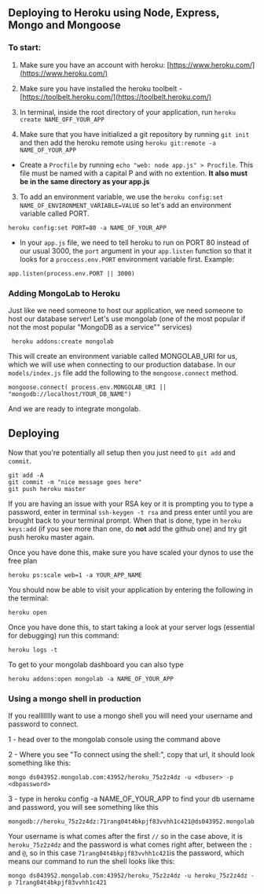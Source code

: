## Deploying to Heroku using Node, Express, Mongo and Mongoose

### To start:

1. Make sure you have an account with heroku: [https://www.heroku.com/](https://www.heroku.com/)

2. Make sure you have installed the heroku toolbelt - [https://toolbelt.heroku.com/](https://toolbelt.heroku.com/)
 
2. In terminal, inside the root directory of your application, run `heroku create NAME_OFF_YOUR_APP`

3. Make sure that you have initialized a git repository by running `git init` and then add the heroku remote using `heroku git:remote -a NAME_OF_YOUR_APP`

* Create a `Procfile` by running `echo "web: node app.js" > Procfile`. This file must be named with a capital P and with no extention. **It also must be in the same directory as your app.js**

3. To add an environment variable, we use the `heroku config:set NAME_OF_ENVIRONMENT_VARIABLE=VALUE` so let's add an environment variable called PORT.

```
heroku config:set PORT=80 -a NAME_OF_YOUR_APP
```

* In your `app.js` file, we need to tell heroku to run on PORT 80 instead of our usual 3000,  the `port` argument in your `app.listen` function so that it looks for a `proccess.env.PORT` environment variable first.  Example:

```
app.listen(process.env.PORT || 3000)
```

### Adding MongoLab to Heroku

Just like we need someone to host our application, we need someone to host our database server! Let's use mongolab (one of the most popular if not the most popular "MongoDB as a service"" services)

```
 heroku addons:create mongolab
```

This will create an environment variable called MONGOLAB_URI for us, which we will use when connecting to our production database. In our `models/index.js` file add the following to the `mongoose.connect` method.

```
mongoose.connect( process.env.MONGOLAB_URI || "mongodb://localhost/YOUR_DB_NAME")
```

And we are ready to integrate mongolab.

## Deploying

Now that you're potentially all setup then you just need to `git add` and `commit`.


```
git add -A
git commit -m "nice message goes here"
git push heroku master
```

If you are having an issue with your RSA key or it is prompting you to type a password, enter in terminal `ssh-keygen -t rsa` and press enter until you are brought back to your terminal prompt. When that is done, type in `heroku keys:add` (if you see more than one, do **not** add the github one) and try git push heroku master again.

Once you have done this, make sure you have scaled your dynos to use the free plan

```
heroku ps:scale web=1 -a YOUR_APP_NAME
```

You should now be able to visit your application by entering the following in the terminal:

```
heroku open
```

Once you have done this, to start taking a look at your server logs (essential for debugging) run this command:

```
heroku logs -t 
```

To get to your mongolab dashboard you can also type

```
heroku addons:open mongolab -a NAME_OF_YOUR_APP
```

### Using a mongo shell in production

If you realllllllly want to use a mongo shell you will need your username and password to connect.

1 - head over to the mongolab console using the command above

2 - Where you see "To connect using the shell:", copy that url, it should look something like this: 

```
mongo ds043952.mongolab.com:43952/heroku_75z2z4dz -u <dbuser> -p <dbpassword>
```

3 - type in heroku config -a NAME_OF_YOUR_APP to find your db username and password, you will see something like this

```
mongodb://heroku_75z2z4dz:71rang04t4bkpjf83vvhh1c421@ds043952.mongolab.com:43952/heroku_75z2z4df`
```

Your username is what comes after the first `//` so in the case above, it is `heroku_75z2z4dz` and the password is what comes right after, between the `:` and `@`, so in this case `71rang04t4bkpjf83vvhh1c421`is the password, which means our command to run the shell looks like this:

```
mongo ds043952.mongolab.com:43952/heroku_75z2z4dz -u heroku_75z2z4dz -p 71rang04t4bkpjf83vvhh1c421
```
